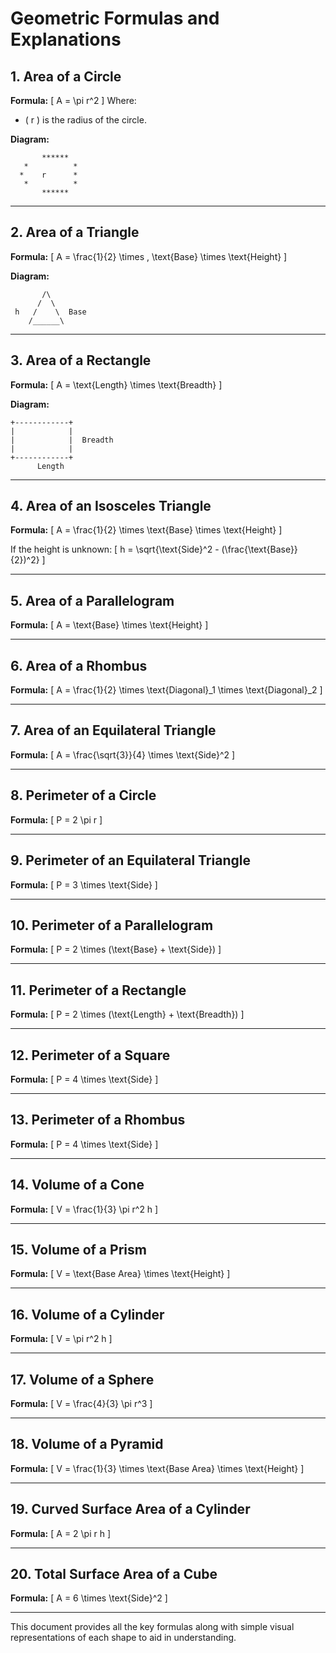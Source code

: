 # Geometric Formulas and Explanations

## 1. Area of a Circle
**Formula:**
\[ A = \pi r^2 \]
Where:
- \( r \) is the radius of the circle.

**Diagram:**
```
       ******
   *          *
  *    r      *
   *          *
       ******
```

---
## 2. Area of a Triangle
**Formula:**
\[ A = \frac{1}{2} \times \, \text{Base} \times \text{Height} \]

**Diagram:**
```
       /\
      /  \
 h   /    \  Base
    /______\
```

---
## 3. Area of a Rectangle
**Formula:**
\[ A = \text{Length} \times \text{Breadth} \]

**Diagram:**
```
+------------+
|            |
|            |  Breadth
|            |
+------------+
      Length
```

---
## 4. Area of an Isosceles Triangle
**Formula:**
\[ A = \frac{1}{2} \times \text{Base} \times \text{Height} \]

If the height is unknown:
\[ h = \sqrt{\text{Side}^2 - (\frac{\text{Base}}{2})^2} \]

---
## 5. Area of a Parallelogram
**Formula:**
\[ A = \text{Base} \times \text{Height} \]

---
## 6. Area of a Rhombus
**Formula:**
\[ A = \frac{1}{2} \times \text{Diagonal}_1 \times \text{Diagonal}_2 \]

---
## 7. Area of an Equilateral Triangle
**Formula:**
\[ A = \frac{\sqrt{3}}{4} \times \text{Side}^2 \]

---
## 8. Perimeter of a Circle
**Formula:**
\[ P = 2 \pi r \]

---
## 9. Perimeter of an Equilateral Triangle
**Formula:**
\[ P = 3 \times \text{Side} \]

---
## 10. Perimeter of a Parallelogram
**Formula:**
\[ P = 2 \times (\text{Base} + \text{Side}) \]

---
## 11. Perimeter of a Rectangle
**Formula:**
\[ P = 2 \times (\text{Length} + \text{Breadth}) \]

---
## 12. Perimeter of a Square
**Formula:**
\[ P = 4 \times \text{Side} \]

---
## 13. Perimeter of a Rhombus
**Formula:**
\[ P = 4 \times \text{Side} \]

---
## 14. Volume of a Cone
**Formula:**
\[ V = \frac{1}{3} \pi r^2 h \]

---
## 15. Volume of a Prism
**Formula:**
\[ V = \text{Base Area} \times \text{Height} \]

---
## 16. Volume of a Cylinder
**Formula:**
\[ V = \pi r^2 h \]

---
## 17. Volume of a Sphere
**Formula:**
\[ V = \frac{4}{3} \pi r^3 \]

---
## 18. Volume of a Pyramid
**Formula:**
\[ V = \frac{1}{3} \times \text{Base Area} \times \text{Height} \]

---
## 19. Curved Surface Area of a Cylinder
**Formula:**
\[ A = 2 \pi r h \]

---
## 20. Total Surface Area of a Cube
**Formula:**
\[ A = 6 \times \text{Side}^2 \]

---
This document provides all the key formulas along with simple visual representations of each shape to aid in understanding.

